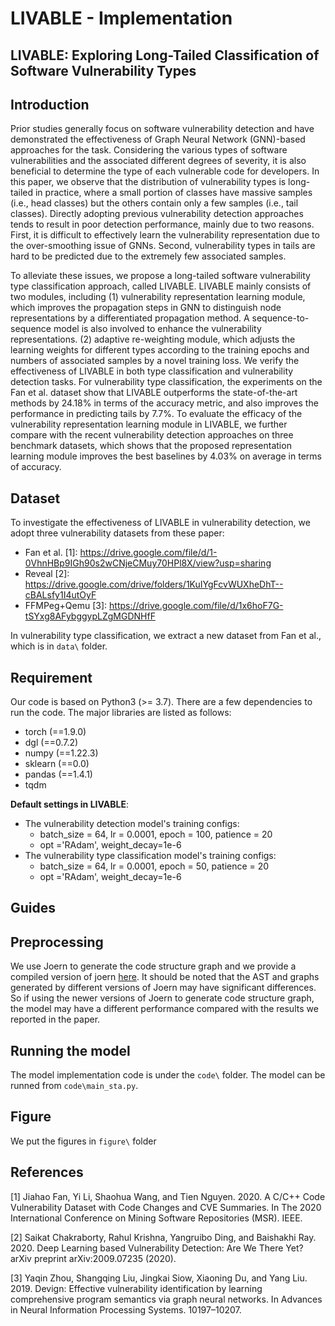 # LIVABLE - Implementation

## LIVABLE: Exploring Long-Tailed Classification of Software Vulnerability Types

## Introduction

Prior studies generally focus on software vulnerability detection and have demonstrated the effectiveness of Graph Neural Network (GNN)-based approaches for the task. Considering the various types of software vulnerabilities and the associated different degrees of severity, it is also beneficial to determine the type of each vulnerable code for developers. In this paper, we observe that the distribution of vulnerability types is long-tailed in practice, where a small portion of classes have massive samples (i.e., head classes) but the others contain only a few samples (i.e., tail classes). Directly adopting previous vulnerability detection approaches tends to result in poor detection performance, mainly due to two reasons. First, it is difficult to effectively learn the vulnerability representation due to the over-smoothing issue of GNNs. Second, vulnerability types in tails are hard to be predicted due to the extremely few associated samples. 

To alleviate these issues, we propose a long-tailed software vulnerability type classification approach, called LIVABLE. LIVABLE mainly consists of two modules, including (1) vulnerability representation learning module, which improves the propagation steps in GNN to distinguish node representations by a differentiated propagation method. A sequence-to-sequence model is also involved to enhance the vulnerability representations. (2) adaptive re-weighting module, which adjusts the learning weights for different types according to the training epochs and numbers of associated samples by a novel training loss. We verify the effectiveness of LIVABLE in both type classification and vulnerability detection tasks. For vulnerability type classification, the experiments on the Fan et al. dataset show that LIVABLE outperforms the state-of-the-art methods by 24.18% in terms of the accuracy metric, and also improves the performance in predicting tails by 7.7%. To evaluate the efficacy of the vulnerability representation learning module in LIVABLE, we further compare with the recent vulnerability detection approaches on three benchmark datasets, which shows that the proposed representation learning module improves the best baselines by 4.03% on average in terms of accuracy.

## Dataset

To investigate the effectiveness of LIVABLE in vulnerability detection, we adopt three vulnerability datasets from these paper:

- Fan et al. [1]: https://drive.google.com/file/d/1-0VhnHBp9IGh90s2wCNjeCMuy70HPl8X/view?usp=sharing
- Reveal [2]: https://drive.google.com/drive/folders/1KuIYgFcvWUXheDhT--cBALsfy1I4utOyF
- FFMPeg+Qemu [3]: https://drive.google.com/file/d/1x6hoF7G-tSYxg8AFybggypLZgMGDNHfF

In vulnerability type classification, we extract a new dataset from Fan et al., which is in `data\` folder.

## Requirement

Our code is based on Python3 (>= 3.7). There are a few dependencies to run the code. The major libraries are listed as follows:

- torch (==1.9.0)
- dgl (==0.7.2)
- numpy (==1.22.3)
- sklearn (==0.0)
- pandas (==1.4.1)
- tqdm

**Default settings in LIVABLE**:

- The vulnerability detection model's training configs:
  - batch_size = 64, lr = 0.0001, epoch = 100, patience = 20
  - opt ='RAdam', weight_decay=1e-6
- The vulnerability type classification model's training configs:
  - batch_size = 64, lr = 0.0001, epoch = 50, patience = 20
  - opt ='RAdam', weight_decay=1e-6

## Guides

## Preprocessing

We use Joern to generate the code structure graph and we provide a compiled version of joern [here](https://zenodo.org/record/7323504#.Y3OQL3ZByUk). It should be noted that the AST and graphs generated by different versions of Joern may have significant differences. So if using the newer versions of Joern to generate code structure graph, the model may have a different performance compared with the results we reported in the paper.

## Running the model

The model implementation code is under the `code\` folder. The model can be runned from `code\main_sta.py`.

## Figure

We put the figures in `figure\` folder

## References

[1] Jiahao Fan, Yi Li, Shaohua Wang, and Tien Nguyen. 2020. A C/C++ Code Vulnerability Dataset with Code Changes and CVE Summaries. In The 2020 International Conference on Mining Software Repositories (MSR). IEEE.

[2] Saikat Chakraborty, Rahul Krishna, Yangruibo Ding, and Baishakhi Ray. 2020. Deep Learning based Vulnerability Detection: Are We There Yet? arXiv preprint arXiv:2009.07235 (2020).

[3] Yaqin Zhou, Shangqing Liu, Jingkai Siow, Xiaoning Du, and Yang Liu. 2019. Devign: Effective vulnerability identification by learning comprehensive program semantics via graph neural networks. In Advances in Neural Information Processing Systems. 10197–10207.

